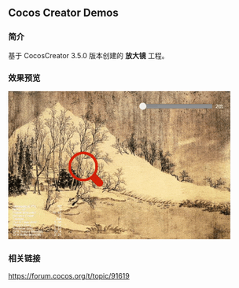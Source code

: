 ## Cocos Creator Demos

### 简介
基于 CocosCreator 3.5.0 版本创建的 **放大镜** 工程。

### 效果预览
![image](../../../gif/202201/2022012056.gif)

### 相关链接
https://forum.cocos.org/t/topic/91619
